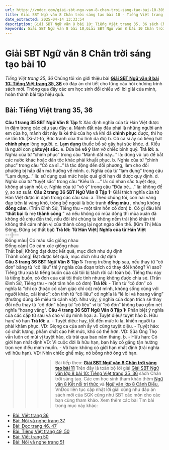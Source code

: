 ```yaml
---
url: https://vndoc.com/giai-sbt-ngu-van-8-chan-troi-sang-tao-bai-10-309408
title: Giải SBT Ngữ văn 8 Chân trời sáng tạo bài 10 - Tiếng Việt trang 35, 36 - VnDoc.com
date_extracted: 2025-04-14 13:33:54
description: Giải SBT Ngữ văn 8 bài 10: Tiếng Việt trang 35, 36 sách Chân trời sáng tạo có đáp án chi tiết cho các bạn cùng tham khảo.
keywords: Giải SBT Ngữ văn 8 bài 10,Giải SBT Ngữ văn 8 bài 10 Chân trời sáng tạo,Giải sách bài tập Ngữ văn CTST lớp 8,Ngữ văn lớp 8 Chân trời sáng tạo,giải bài tập ngữ văn lớp 8,bài Tiếng Việt trang 35,giải SBT ngữ văn 8 CTST trang 35,giải SBT ngữ văn 8 CTST trang 36
---
```


# Giải SBT Ngữ văn 8 Chân trời sáng tạo bài 10
 _Tiếng Việt trang 35, 36_
Chúng tôi xin giới thiệu bài **[Giải SBT Ngữ văn 8 bài 10: Tiếng Việt trang 35, 36](<https://vndoc.com/giai-sbt-ngu-van-8-chan-troi-sang-tao-bai-10-309408>)** có đáp án chi tiết cho từng câu hỏi chương trình sách mới. Thông qua đây các em học sinh đối chiếu với lời giải của mình, hoàn thành bài tập hiệu quả.
## **Bài: Tiếng Việt trang 35, 36**
**Câu 1 trang 35 SBT Ngữ Văn 8 Tập 1:** Xác định nghĩa của từ Hán Việt được in đậm trong các câu sau đây:
a. Mảnh đất này đâu phải là những người anh em của họ, mảnh đất này là kẻ thù của họ và khi đã **chinh phục** được, thì họ sẽ lấn tới. \(Xi-át-tô, Bức tranh của thủ lĩnh da đỏ\)
b. Cô ca sĩ ấy có tiếng hát **chinh phục** lòng người.
c. **Lạm dụng** thuốc bổ sẽ gây hại sức khỏe.
d. Kiều là người con gái**tuyệt sắc.**
e. Đứa bé **vô ý** làm vỡ chiếc bình quý.
**Trả lời:**
a. Nghĩa của từ “chinh phục” trong câu “Mảnh đất này…” là: dùng vũ lực để bắt các nước khác hoặc dân tộc khác phải khuất phục.
b. Nghĩa của từ “chinh phục” trong câu “Cô ca sĩ…” là tác động đến đối phương, làm cho đối phương bị hấp dẫn mà hướng về mình.
c. Nghĩa của từ “lạm dụng” trong câu “Lạm dụng…” là: sử dụng quá mức hoặc quá giới hạn đã được quy định.
d. Nghĩa của từ “tuyệt sắc” trong câu “Kiều là ….” là: có nhan sắc tuyệt đẹp, không ai sánh nổi.
e. Nghĩa của từ “vô ý” trong câu “Đứa bé….” là: không để ý, so sơ suất.
**Câu 2 trang 36 SBT Ngữ Văn 8 Tập 1:** Giải thích nghĩa của từ Hán Việt được in đậm trong các câu sau:
a. Theo chúng tôi, con nai vàng đạp trên lá vàng khô, trông bề ngoài là bức tranh **đồng màu** , nhưng không **đồng cảm**. \(Trần Đình Sử, Tiếng thu – một tâm hồn cô đơn\)
b. Có gì đâu khi “**thất bại** là mẹ **thành công** ” và nếu không có mùa đông thì mùa xuân đã không dễ chịu đến thế, nếu đôi khi chúng ta không nếm trải khó khăn thì không thể cảm nhận vị của thành công lại ngọt ngào đến thế.
\(Kim Thị Mùa Đông, Đừng sợ thất bại\)
**Trả lời:**
**Từ Hán Việt**| **Nghĩa của từ Hán Việt**  
---|---  
Đồng màu| Có màu sắc giống nhau  
Đồng cảm| Có cảm xúc giống nhau  
Thất bại| Không đạt được kết quả, mục đích như dự định  
Thành công| Đạt được kết quả, mục đích như dự định  
**Câu 3 trang 36 SBT Ngữ Văn 8 Tập 1:** Trong trường hợp sau, nếu thay từ “cô đơn” bằng từ “cô liêu” thì ý nghĩa của đoạn trích có thay đổi không? Vì sao?
Tiếng thu xưa là tiếng buồn của cái tôi bị tách rời cái toàn bộ. Tiếng thu nay là tiếng buồn, cô đơn của cái tôi thức tỉnh nhưng không được chia sẻ.
\(Trần Đình Sử, Tiếng thu – một tâm hồn cô đơn\)
**Trả lời:**
\- Tính từ “cô đơn” có nghĩa là “chỉ có \(hoặc có cảm giác chỉ có\) một mình, không sống cùng với người khác, cái khác”; còn tính từ “cô liêu” có nghĩa là “lẻ loi và hoang vắng” \(thường dùng để miêu tả cảnh vật\). Như vậy, ý nghĩa của đoạn trích sẽ thay đổi nếu thay từ “cô đơn” bằng từ “cô liêu” vì từ “cô đơn” không bao gồm nét nghĩa “hoang vắng”.
**Câu 4 trang 36 SBT Ngữ Văn 8 Tập 1:** Phân biệt ý nghĩa của các cặp từ sau và cho ví dụ minh họa:
a. Tuyệt diệu/ tuyệt hảo
b. Hữu hạn/ vô hạn
**Trả lời:**
a. - Tuyệt diệu: hay, tốt đến mức kì lạ, khiến người ta phải khâm phục.
VD: Giọng ca của anh ấy vô cùng tuyệt diệu.
\- Tuyệt hảo: có chất lượng, phẩm chất cao hết mức, khó có thể hơn.
VD: Sữa Ông Thọ vẫn luôn có mùi vị tuyệt hảo, dù trải qua bao năm tháng.
b. - Hữu hạn: Có giới hạn nhất định
VD: Vì cuộc đời là hữu hạn, bạn hãy cố gắng tận hưởng trọn vẹn điều mình muốn.
\- Vô hạn: không có giới hạn nhất định \(trái nghĩa với hữu hạn\).
VD: Nhìn chiếc ghế mây, nó bỗng nhớ ông vô hạn.
>>>> Bài tiếp theo: **[Giải SBT Ngữ văn 8 Chân trời sáng tạo bài 11](<https://vndoc.com/giai-sbt-ngu-van-8-chan-troi-sang-tao-bai-11-309412>)**
Trên đây là toàn bộ lời giải [Giải SBT Ngữ văn lớp 8 bài 10: Tiếng Việt trang 35, 36](<https://vndoc.com/giai-sbt-ngu-van-8-chan-troi-sang-tao-bai-10-309408>) sách Chân trời sáng tạo. Các em học sinh tham khảo thêm [Ngữ văn 8 Kết nối tri thức ](<https://vndoc.com/ngu-van-8-ket-noi-tri-thuc>)và [Ngữ văn lớp 8 Cánh Diều.](<https://vndoc.com/ngu-van-8-canh-dieu>) VnDoc liên tục cập nhật lời giải cũng như đáp án sách mới của SGK cũng như SBT các môn cho các bạn cùng tham khảo.
Xem thêm các bài Tìm bài trong mục này khác:
  * [Bài: Viết trang 36](</giai-sbt-ngu-van-8-chan-troi-sang-tao-bai-11-309412>)
  * [Bài: Nói và nghe trang 37](</giai-sbt-ngu-van-8-chan-troi-sang-tao-bai-12-309415>)
  * [Bài: Đọc trang 46, 47](</giai-sbt-ngu-van-8-chan-troi-sang-tao-bai-13-309418>)
  * [Bài: Tiếng Việt trang 49, 50](</giai-sbt-ngu-van-8-chan-troi-sang-tao-bai-14-309421>)
  * [Bài: Viết trang 50](</giai-sbt-ngu-van-8-chan-troi-sang-tao-bai-15-309425>)
  * [Bài: Nói và nghe trang 51](</giai-sbt-ngu-van-8-chan-troi-sang-tao-bai-16-309431>)

